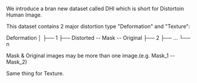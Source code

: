 We introduce a bran new dataset called DHI which is short for Distortoin Human Image.

This dataset contains 2 major distortion type "Deformation" and "Texture":

Deformation
│
├── 1 
    ├── Distorted -- Mask -- Original
├── 2
├── ...
└── n

Mask & Original images may be more than one image.(e.g. Mask_1 -- Mask_2)

Same thing for Texture.
